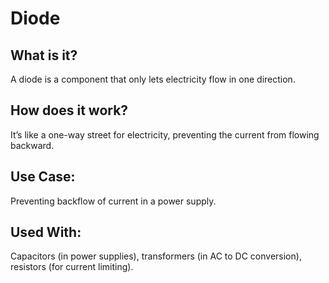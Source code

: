 # Diode

## What is it?

A diode is a component that only lets electricity flow in one direction.

## How does it work?

It’s like a one-way street for electricity, preventing the current from flowing backward.

## Use Case:

Preventing backflow of current in a power supply.

## Used With:

Capacitors (in power supplies), transformers (in AC to DC conversion), resistors (for current limiting).
